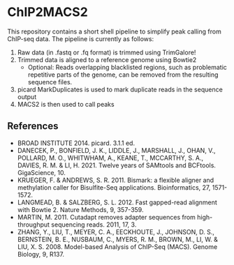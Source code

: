 # ChIP2MACS2

This repository contains a short shell pipeline to simplify peak calling from ChIP-seq data. The pipeline is currently as follows: 
1. Raw data (in .fastq or .fq format) is trimmed using TrimGalore!
2. Trimmed data is aligned to a reference genome using Bowtie2
    - Optional: Reads overlapping blacklisted regions, such as problematic repetitive parts of the genome, can be removed from the resulting sequence files. 
3. picard MarkDuplicates is used to mark duplicate reads in the sequence output 
4. MACS2 is then used to call peaks

## References
- BROAD INSTITUTE 2014. picard. 3.1.1 ed.
- DANECEK, P., BONFIELD, J. K., LIDDLE, J., MARSHALL, J., OHAN, V., POLLARD, M. O., WHITWHAM, A., KEANE, T., MCCARTHY, S. A., DAVIES, R. M. & LI, H. 2021. Twelve years of SAMtools and BCFtools. GigaScience, 10.
- KRUEGER, F. & ANDREWS, S. R. 2011. Bismark: a flexible aligner and methylation caller for Bisulfite-Seq applications. Bioinformatics, 27, 1571-1572.
- LANGMEAD, B. & SALZBERG, S. L. 2012. Fast gapped-read alignment with Bowtie 2. Nature Methods, 9, 357-359.
- MARTIN, M. 2011. Cutadapt removes adapter sequences from high-throughput sequencing reads. 2011, 17, 3.
- ZHANG, Y., LIU, T., MEYER, C. A., EECKHOUTE, J., JOHNSON, D. S., BERNSTEIN, B. E., NUSBAUM, C., MYERS, R. M., BROWN, M., LI, W. & LIU, X. S. 2008. Model-based Analysis of ChIP-Seq (MACS). Genome Biology, 9, R137.
